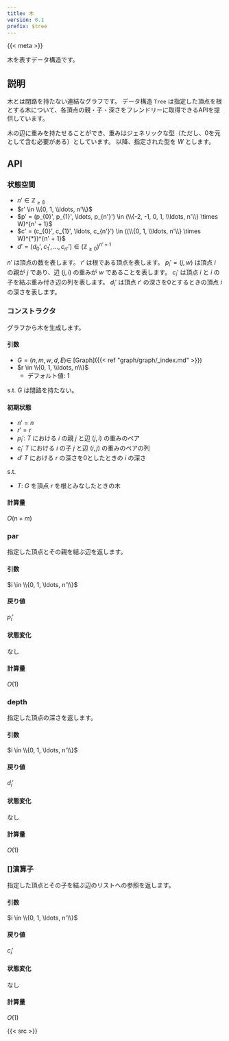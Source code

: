 ```yaml
---
title: 木
version: 0.1
prefix: $tree
---
```


{{< meta >}}

木を表すデータ構造です。

## 説明
木とは閉路を持たない連結なグラフです。
データ構造 `Tree` は指定した頂点を根とする木について、各頂点の親・子・深さをフレンドリーに取得できるAPIを提供しています。

木の辺に重みを持たせることができ、重みはジェネリックな型（ただし、0を元として含む必要がある）としています。
以降、指定された型を $W$ とします。

## API

### 状態空間
- $n' \in \mathbb{Z_{\geq 0}}$
- $r' \in \\{0, 1, \\ldots, n'\\}$
- $p' = (p_{0}', p_{1}', \ldots, p_{n'}') \in (\\{-2, -1, 0, 1, \\ldots, n'\\} \times W)^{n' + 1}$
- $c' = (c_{0}', c_{1}', \ldots, c_{n'}') \in ((\\{0, 1, \\ldots, n'\\} \times W)^{*})^{n' + 1}$
- $d' = (d_{0}', c_{1}', \ldots, c_{n'}') \in (\mathbb{Z}_{\geq 0})^{n' + 1}$

$n'$ は頂点の数を表します。
$r'$ は根である頂点を表します。
$p_i' = (j, w)$ は頂点 $i$ の親が $j$ であり、辺 $(j, i)$ の重みが $w$ であることを表します。
$c_i'$ は頂点 $i$ と $i$ の子を結ぶ重み付き辺の列を表します。
$d_i'$ は頂点 $r'$ の深さを0とするときの頂点 $i$ の深さを表します。

### コンストラクタ
グラフから木を生成します。

#### 引数
- $G = (n, m, w, d, E) \in$ [Graph]({{< ref "graph/graph/_index.md" >}})
- $r \in \\{0, 1, \\ldots, n\\}$
  - デフォルト値: 1

s.t. $G$ は閉路を持たない。

#### 初期状態
- $n' = n$
- $r' = r$
- $p_i'$: $T$ における $i$ の親 $j$ と辺 $(j, i)$ の重みのペア
- $c_i'$ $T$ における $i$ の子 $j$ と辺 $(i, j)$ の重みのペアの列
- $d'$ $T$ における $r$ の深さを0としたときの $i$ の深さ

s.t.
- $T$: $G$ を頂点 $r$ を根とみなしたときの木

#### 計算量
$O(n + m)$

### par
指定した頂点とその親を結ぶ辺を返します。

#### 引数
$i \in \\{0, 1, \ldots, n'\\}$

#### 戻り値
$p_i'$

#### 状態変化
なし

#### 計算量
$O(1)$

### depth

指定した頂点の深さを返します。

#### 引数
$i \in \\{0, 1, \ldots, n'\\}$

#### 戻り値
$d_i'$

#### 状態変化
なし

#### 計算量
$O(1)$

### []演算子
指定した頂点とその子を結ぶ辺のリストへの参照を返します。

#### 引数
$i \in \\{0, 1, \ldots, n'\\}$

#### 戻り値
$c_i'$

#### 状態変化
なし

#### 計算量
$O(1)$

{{< src >}}